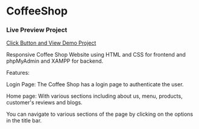 # CoffeeShop

### Live Preview Project

[Click Button and View Demo Project](https://mian-ali.github.io/CoffeeShop_htmlCss/)

Responsive Coffee Shop Website using HTML and CSS for frontend and phpMyAdmin and XAMPP for backend.

Features:

Login Page: The Coffee Shop has a login page to authenticate the user.

Home page: With various sections including about us, menu, products, customer's reviews and blogs.

You can navigate to various sections of the page by clicking on the options in the title bar.
